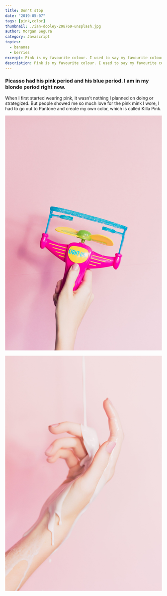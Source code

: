 ```yaml
---
title: Don't stop
date: "2019-05-07"
tags: [pink,color]
thumbnail: ./ian-dooley-298769-unsplash.jpg
author: Morgan Segura
category: Javascript
topics:
  - bananas
  - berries
excerpt: Pink is my favourite colour. I used to say my favourite colour was black to be cool, but it is pink - all shades of pink. If I have an accessory, it is probably pink.
description: Pink is my favourite colour. I used to say my favourite colour was black to be cool, but it is pink - all shades of pink. If I have an accessory, it is probably pink.
---
```


### Picasso had his pink period and his blue period. I am in my blonde period right now.

When I first started wearing pink, it wasn't nothing I planned on doing or strategized. But people showed me so much love for the pink mink I wore, I had to go out to Pantone and create my own color, which is called Killa Pink.


![Don't stop](./ian-dooley-298771-unsplash-1.jpg)


![Don't stop](./ian-dooley-298780-unsplash-1.jpg)
